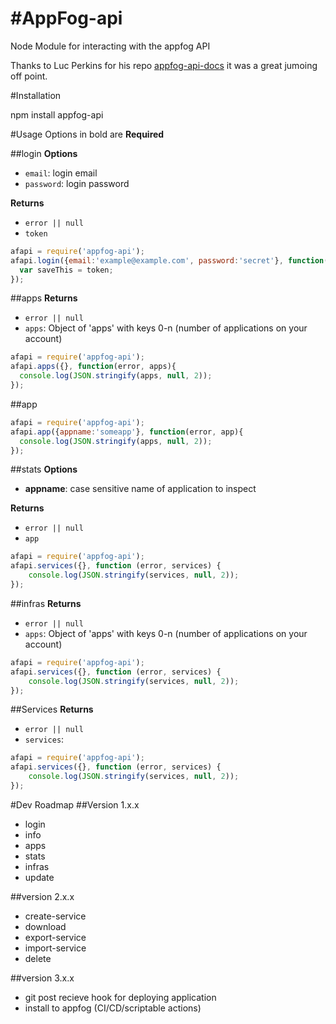 #AppFog-api
==========
Node Module for interacting with the appfog API

Thanks to Luc Perkins for his repo [appfog-api-docs](https://github.com/lucperkins/appfog-api-docs) it was a great jumoing off point.

#Installation

npm install appfog-api

#Usage
Options in bold are **Required**

##login
**Options**
- `email`:      login email
- `password`:   login password

**Returns**
- `error || null`
- `token`

```javascript
afapi = require('appfog-api');
afapi.login({email:'example@example.com', password:'secret'}, function(error, token){
  var saveThis = token;
});
```

##apps
**Returns**
- `error || null`
- `apps`: Object of 'apps' with keys 0-n (number of applications on your account)

```javascript
afapi = require('appfog-api');
afapi.apps({}, function(error, apps){
  console.log(JSON.stringify(apps, null, 2));
});
```
##app
```javascript
afapi = require('appfog-api');
afapi.app({appname:'someapp'}, function(error, app){
  console.log(JSON.stringify(apps, null, 2));
});
```

##stats
**Options**
- **appname**:  case sensitive name of application to inspect

**Returns**
- `error || null`
- `app`

```javascript
afapi = require('appfog-api');
afapi.services({}, function (error, services) {
    console.log(JSON.stringify(services, null, 2));
});
```

##infras
**Returns**
- `error || null`
- `apps`: Object of 'apps' with keys 0-n (number of applications on your account)

```javascript
afapi = require('appfog-api');
afapi.services({}, function (error, services) {
    console.log(JSON.stringify(services, null, 2));
});
```

##Services
**Returns**
- `error || null`
- `services`: <unknown>

```javascript
afapi = require('appfog-api');
afapi.services({}, function (error, services) {
    console.log(JSON.stringify(services, null, 2));
});
```

#Dev Roadmap
##Version 1.x.x
- login
- info
- apps
- stats
- infras
- update


##version 2.x.x
- create-service
- download
- export-service
- import-service
- delete

##version 3.x.x
- git post recieve hook for deploying application
- install to appfog (CI/CD/scriptable actions)
